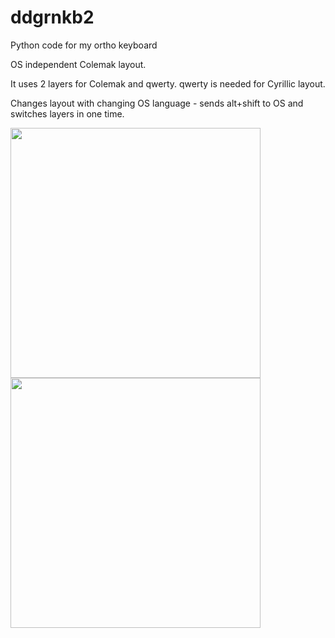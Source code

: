 # ddgrnkb2
Python code for my ortho keyboard

OS independent Colemak layout.

It uses 2 layers for Colemak and qwerty. qwerty is needed for Cyrillic layout.

Changes layout with changing OS language - sends alt+shift to OS and switches layers in one time.


<img src="https://user-images.githubusercontent.com/86728543/193632190-55b4a6a7-8e44-4a0c-86b1-252b25cb11f6.png" width="400"/>  <img src="https://user-images.githubusercontent.com/86728543/193632154-b0efa872-47af-404f-aa2f-beefc857ef7c.png" width="400"/>
